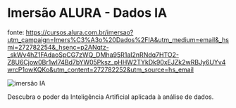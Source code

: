 # Imersão ALURA - Dados IA

fonte: https://cursos.alura.com.br/imersao?utm_campaign=Imers%C3%A3o%20Dados%2FIA&utm_medium=email&_hsmi=272782254&_hsenc=p2ANqtz-_skWv4hZ1FAdaoSpCG7zWQ_DMha95R1aI2nRNdq7HTO2-Z8U6Cjow0Br1wI74Bd7bYW05Pksz_pHHW2TYkDk90xEJZk2wRBJy6UYv4wrcP1owKQKo&utm_content=272782252&utm_source=hs_email

![imersão IA](https://cursos.alura.com.br/assets/images/logos/logo-alura.svg)

Descubra o poder da Inteligência Artificial aplicada à análise de dados.